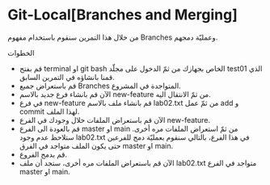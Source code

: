 # Git-Local[Branches and Merging]

من خلال هذا التمرين سنقوم باستخدام مفهوم Branches وعمليّة دمجهم. 

الخطوات
- قم بفتح terminal او git bash الخاص بجهازك من ثمّ الدخول على مجلّد test01 الذي قمنا بانشاؤه في التمرين السابق. 
- قم باستعراض جميع Branches المتواجدة في المشروع. 
- الآن قم بانشاء فرع جديد بالاسم new-feature من ثمّ الانتقال اليه. 
- في فرع new-feature قم بانشاء ملف بالاسم lab02.txt من ثمّ عمل add و commit لهذا الملف. 
- الآن قم باستعراض الملفات خلال وجودك في الفرع new-feature.
- قم بالعودة الى الفرع master او main من ثمّ استعراض الملفات مره أخرى. ستلاحظ عدم وجود lab02.txt في هذا الفرع، بالتالي سنقوم بعمليّة دمج للفرعين حتى يكون الملف متواجد في الفرق master او main. 
- قم بدمج الفروع. 
- الآن قم باستعراض الملفات مره أخرى، ستجد أن ملف lab02.txt متواجد في الفرع master او main.
